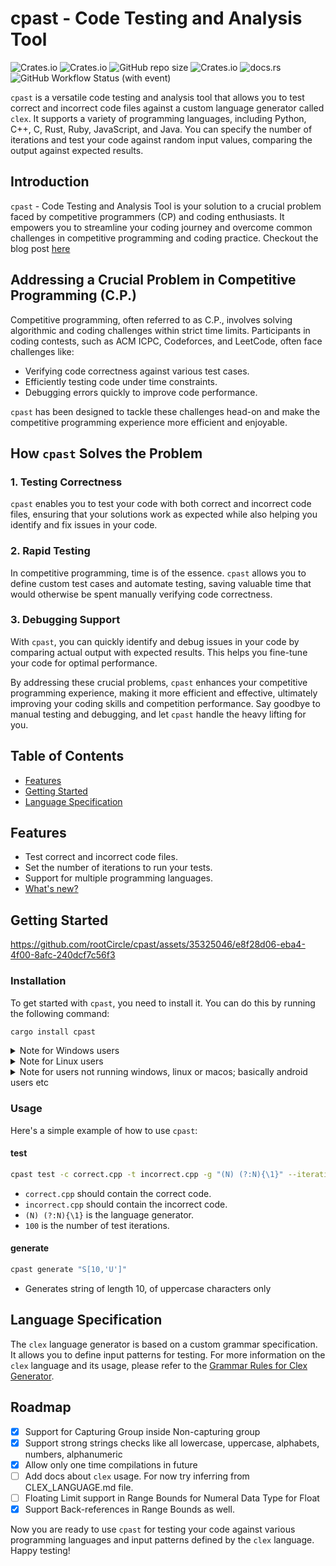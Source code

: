 # cpast - Code Testing and Analysis Tool

![Crates.io](https://img.shields.io/crates/d/cpast)
![Crates.io](https://img.shields.io/crates/v/cpast)
![GitHub repo size](https://img.shields.io/github/repo-size/rootCircle/cpast)
![Crates.io](https://img.shields.io/crates/l/cpast)
![docs.rs](https://img.shields.io/docsrs/cpast)
![GitHub Workflow Status (with event)](https://img.shields.io/github/actions/workflow/status/rootCircle/cpast/rust.yml)


`cpast` is a versatile code testing and analysis tool that allows you to test correct and incorrect code files against a custom language generator called `clex`. It supports a variety of programming languages, including Python, C++, C, Rust, Ruby, JavaScript, and Java. You can specify the number of iterations and test your code against random input values, comparing the output against expected results.

## Introduction

`cpast` - Code Testing and Analysis Tool is your solution to a crucial problem faced by competitive programmers (CP) and coding enthusiasts. It empowers you to streamline your coding journey and overcome common challenges in competitive programming and coding practice.
Checkout the blog post [here](https://rootcircle.github.io/blog/project/cpast.html)

## Addressing a Crucial Problem in Competitive Programming (C.P.)

Competitive programming, often referred to as C.P., involves solving algorithmic and coding challenges within strict time limits. Participants in coding contests, such as ACM ICPC, Codeforces, and LeetCode, often face challenges like:

- Verifying code correctness against various test cases.
- Efficiently testing code under time constraints.
- Debugging errors quickly to improve code performance.

`cpast` has been designed to tackle these challenges head-on and make the competitive programming experience more efficient and enjoyable.

## How `cpast` Solves the Problem

### 1. Testing Correctness

`cpast` enables you to test your code with both correct and incorrect code files, ensuring that your solutions work as expected while also helping you identify and fix issues in your code.

### 2. Rapid Testing

In competitive programming, time is of the essence. `cpast` allows you to define custom test cases and automate testing, saving valuable time that would otherwise be spent manually verifying code correctness.

### 3. Debugging Support

With `cpast`, you can quickly identify and debug issues in your code by comparing actual output with expected results. This helps you fine-tune your code for optimal performance.

By addressing these crucial problems, `cpast` enhances your competitive programming experience, making it more efficient and effective, ultimately improving your coding skills and competition performance. Say goodbye to manual testing and debugging, and let `cpast` handle the heavy lifting for you.

## Table of Contents

- [Features](#features)
- [Getting Started](#getting-started)
- [Language Specification](#language-specification)

## Features

- Test correct and incorrect code files.
- Set the number of iterations to run your tests.
- Support for multiple programming languages.
- [What's new?](./CHANGELOG.md)

## Getting Started

https://github.com/rootCircle/cpast/assets/35325046/e8f28d06-eba4-4f00-8afc-240dcf7c56f3

### Installation

To get started with `cpast`, you need to install it. You can do this by running the following command:

```bash
cargo install cpast
```

<details>
<summary>Note for Windows users</summary>
<br>
On windows, to install cargo, run these commands in terminal (for faster and lighter setup)

```bash
winget install rustup
rustup toolchain install stable-x86_64-pc-windows-gnu
rustup default stable-x86_64-pc-windows-gnu
```

</details>

<details>
<summary>Note for Linux users</summary>
<br>
On Linux, you'll need to have xorg-dev and libxcb-composite0-dev to compile. On Debian and Ubuntu you can install them with

```bash
sudo apt install xorg-dev libxcb-composite0-dev
```

Required for clipboard support,

Chances are that clipboard support might be broken for some WMs like bspwm, but other features will work just fine!
</details>

<details>
<summary>Note for users not running windows, linux or macos; basically android users etc</summary>
<br>

Default compilations won't be supported due to lack of clipboard API support in those systems, and hence you need to compile it with `--no-default-features` feature

```bash
cargo install cpast --no-default-features
```

</details>

### Usage

Here's a simple example of how to use `cpast`:

#### test

```bash
cpast test -c correct.cpp -t incorrect.cpp -g "(N) (?:N){\1}" --iterations 100
```

- `correct.cpp` should contain the correct code.
- `incorrect.cpp` should contain the incorrect code.
- `(N) (?:N){\1}` is the language generator.
- `100` is the number of test iterations.

#### generate

```bash
cpast generate "S[10,'U']"
```

- Generates string of length 10, of uppercase characters only

## Language Specification

The `clex` language generator is based on a custom grammar specification. It allows you to define input patterns for testing.
For more information on the `clex` language and its usage, please refer to the [Grammar Rules for Clex Generator](./CLEX_LANGUAGE.md).

## Roadmap

- [x] Support for Capturing Group inside Non-capturing group
- [x] Support strong strings checks like all lowercase, uppercase, alphabets, numbers, alphanumeric
- [x] Allow only one time compilations in future
- [ ] Add docs about `clex` usage. For now try inferring from CLEX_LANGUAGE.md file.
- [ ] Floating Limit support in Range Bounds for Numeral Data Type for Float
- [x] Support Back-references in Range Bounds as well.

Now you are ready to use `cpast` for testing your code against various programming languages and input patterns defined by the `clex` language. Happy testing!

